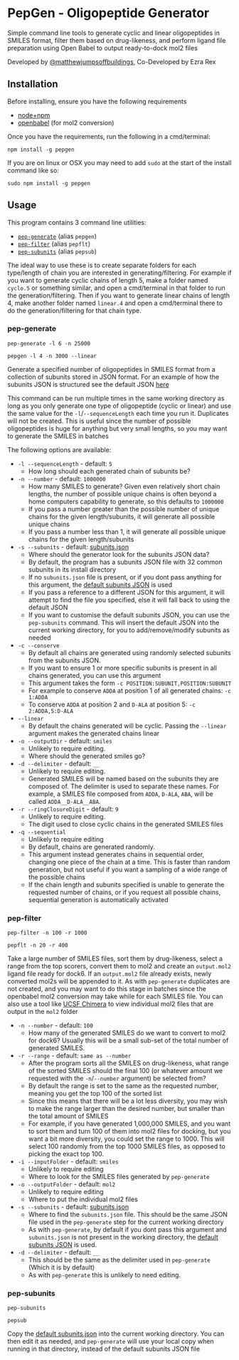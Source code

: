 # PepGen - Oligopeptide Generator

Simple command line tools to generate cyclic and linear oligopeptides in SMILES format, filter them based on drug-likeness, and perform ligand file preparation using Open Babel to output ready-to-dock mol2 files

Developed by [@matthewjumpsoffbuildings](https://github.com/matthewjumpsoffbuildings), Co-Developed by Ezra Rex

## Installation

Before installing, ensure you have the following requirements

- [node+npm](https://nodejs.org/en/download/)
- [openbabel](http://openbabel.org/wiki/Category:Installation) (for mol2 conversion)

Once you have the requirements, run the following in a cmd/terminal:
```
npm install -g pepgen
```

If you are on linux or OSX you may need to add `sudo` at the start of the install command like so:
```
sudo npm install -g pepgen
```

## Usage

This program contains 3 command line utilities:

- [`pep-generate`](#pep-generate)   (alias `pepgen`)
- [`pep-filter`](#pep-filter)       (alias `pepflt`)
- [`pep-subunits`](#pep-subunits)   (alias `pepsub`)

The ideal way to use these is to create separate folders for each type/length of chain you are interested in generating/filtering. For example if you want to generate cyclic chains of length 5, make a folder named `cyclo.5` or something similar, and open a cmd/terminal in that folder to run the generation/filtering. Then if you want to generate linear chains of length 4, make another folder named `linear.4` and open a cmd/terminal there to do the generation/filtering for that chain type.

### pep-generate
```
pep-generate -l 6 -n 25000

pepgen -l 4 -n 3000 --linear
```

Generate a specified number of oligopeptides in SMILES format from a collection of subunits stored in JSON format. For an example of how the subunits JSON is structured see the default JSON [here](./subunits.json)

This command can be run multiple times in the same working directory as long as you only generate one type of oligopeptide (cyclic or linear) and use the same value for the `-l`/`--sequenceLength` each time you run it. Duplicates will not be created. This is useful since the number of possible oligopeptides is huge for anything but very small lengths, so you may want to generate the SMILES in batches

The following options are available:

- `-l --sequenceLength` - default: `5`
	- How long should each generated chain of subunits be?
- `-n --number` - default: `1000000`
	- How many SMILES to generate? Given even relatively short chain lengths, the number of possible unique chains is often beyond a home computers capability to generate, so this defaults to `1000000`
	- If you pass a number greater than the possible number of unique chains for the given length/subunits, it will generate all possible unique chains
	- If you pass a number less than 1, it will generate all possible unique chains for the given length/subunits
- `-s --subunits` - default: [subunits.json](./subunits.json)
	- Where should the generator look for the subunits JSON data?
	- By default, the program has a subunits JSON file with 32 common subunits in its install directory
	- If no `subunits.json` file is present, or if you dont pass anything for this argument, the [default subunits JSON](./subunits.json) is used
	- If you pass a reference to a different JSON for this argument, it will attempt to find the file you specified, else it will fall back to using the default JSON
	- If you want to customise the default subunits JSON, you can use the `pep-subunits` command. This will insert the default JSON into the current working directory, for you to add/remove/modify subunits as needed
- `-c --conserve`
	- By default all chains are generated using randomly selected subunits from the subunits JSON.
	- If you want to ensure 1 or more specific subunits is present in all chains generated, you can use this argument
	- This argument takes the form `-c POSITION:SUBUNIT,POSITION:SUBUNIT`
	- For example to conserve `ADDA` at position 1 of all generated chains: `-c 1:ADDA`
	- To conserve `ADDA` at position 2 and `D-ALA` at position 5: `-c 2:ADDA,5:D-ALA`
- `--linear`
	- By default the chains generated will be cyclic. Passing the `--linear` argument makes the generated chains linear
- `-o --outputDir` - default: `smiles`
	- Unlikely to require editing.
	- Where should the generated smiles go?
- `-d --delimiter` - default: `__`
	- Unlikely to require editing.
	- Generated SMILES will be named based on the subunits they are composed of. The delimiter is used to separate these names. For example, a SMILES file composed from `ADDA`, `D-ALA`, `ABA`, will be called `ADDA__D-ALA__ABA`.
- `-r --ringClosureDigit` - default: `9`
	- Unlikely to require editing.
	- The digit used to close cyclic chains in the generated SMILES files
- `-q --sequential`
	- Unlikely to require editing
	- By default, chains are generated randomly.
	- This argument instead generates chains in sequential order, changing one piece of the chain at a time. This is faster than random generation, but not useful if you want a sampling of a wide range of the possible chains
	- If the chain length and subunits specified is unable to generate the requested number of chains, or if you request all possible chains, sequential generation is automatically activated


### pep-filter
```
pep-filter -n 100 -r 1000

pepflt -n 20 -r 400
```

Take a large number of SMILES files, sort them by drug-likeness, select a range from the top scorers, convert them to mol2 and create an `output.mol2` ligand file ready for dock6. If an `output.mol2` file already exists, newly converted mol2s will be appended to it. As with `pep-generate` duplicates are not created, and you may want to do this stage in batches since the openbabel mol2 conversion may take while for each SMILES file. You can also use a tool like [UCSF Chimera](https://www.cgl.ucsf.edu/chimera/download.html) to view individual mol2 files that are output in the `mol2` folder

- `-n --number` - default: `100`
	- How many of the generated SMILES do we want to convert to mol2 for dock6? Usually this will be a small sub-set of the total number of generated SMILES.
- `-r --range` - default: `same as --number`
	- After the program sorts all the SMILES on drug-likeness, what range of the sorted SMILES should the final 100 (or whatever amount we requested with the `-n`/`--number` argument) be selected from?
	- By default the range is set to the same as the requested number, meaning you get the top 100 of the sorted list
	- Since this means that there will be a lot less diversity, you may wish to make the range larger than the desired number, but smaller than the total amount of SMILES
	- For example, if you have generated 1,000,000 SMILES, and you want to sort them and turn 100 of them into mol2 files for docking, but you want a bit more diversity, you could set the range to 1000. This will select 100 randomly from the top 1000 SMILES files, as opposed to picking the exact top 100.
- `-i --inputFolder` - default: `smiles`
	- Unlikely to require editing
	- Where to look for the SMILES files generated by `pep-generate`
- `-o --outputFolder` - default: `mol2`
	- Unlikely to require editing
	- Where to put the individual mol2 files
- `-s --subunits` - default: [subunits.json](./subunits.json)
	- Where to find the `subunits.json` file. This should be the same JSON file used in the `pep-generate` step for the current working directory
	- As with `pep-generate`, by default if you dont pass this argument and `subunits.json` is not present in the working directory, the [default subunits JSON](./subunits.json) is used.
- `-d --delimiter` - default: `__`
	- This should be the same as the delimiter used in `pep-generate` (Which it is by default)
	- As with `pep-generate` this is unlikely to need editing.

### pep-subunits
```
pep-subunits

pepsub
```

Copy the [default subunits.json](./subunits.json) into the current working directory. You can then edit it as needed, and `pep-generate` will use your local copy when running in that directory, instead of the default subunits JSON file
